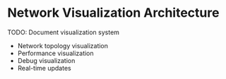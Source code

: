 # Network Visualization Architecture

TODO: Document visualization system
- Network topology visualization
- Performance visualization
- Debug visualization
- Real-time updates 